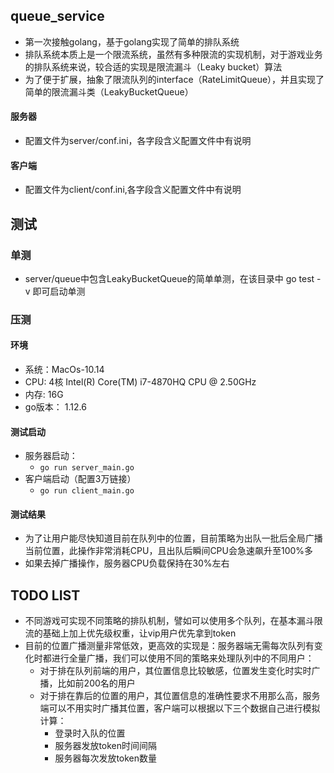 ## queue_service
  - 第一次接触golang，基于golang实现了简单的排队系统
  - 排队系统本质上是一个限流系统，虽然有多种限流的实现机制，对于游戏业务的排队系统来说，较合适的实现是限流漏斗（Leaky bucket）算法
  - 为了便于扩展，抽象了限流队列的interface（RateLimitQueue），并且实现了简单的限流漏斗类（LeakyBucketQueue）
#### 服务器
  - 配置文件为server/conf.ini，各字段含义配置文件中有说明
#### 客户端
  - 配置文件为client/conf.ini,各字段含义配置文件中有说明


## 测试
### 单测
  - server/queue中包含LeakyBucketQueue的简单单测，在该目录中 go test -v 即可启动单测
  
### 压测
#### 环境
- 系统：MacOs-10.14 
- CPU: 4核 Intel(R) Core(TM) i7-4870HQ CPU @ 2.50GHz
- 内存: 16G
- go版本： 1.12.6

#### 测试启动
- 服务器启动：
    - `go run server_main.go`
- 客户端启动（配置3万链接）
    - `go run client_main.go`

#### 测试结果
- 为了让用户能尽快知道目前在队列中的位置，目前策略为出队一批后全局广播当前位置，此操作非常消耗CPU，且出队后瞬间CPU会急速飙升至100%多
- 如果去掉广播操作，服务器CPU负载保持在30%左右


## TODO LIST
- 不同游戏可实现不同策略的排队机制，譬如可以使用多个队列，在基本漏斗限流的基础上加上优先级权重，让vip用户优先拿到token
- 目前的位置广播测量非常低效，更高效的实现是：服务器端无需每次队列有变化时都进行全量广播，我们可以使用不同的策略来处理队列中的不同用户：
  - 对于排在队列前端的用户，其位置信息比较敏感，位置发生变化时实时广播，比如前200名的用户
  - 对于排在靠后的位置的用户，其位置信息的准确性要求不用那么高，服务端可以不用实时广播其位置，客户端可以根据以下三个数据自己进行模拟计算：
    - 登录时入队的位置
    - 服务器发放token时间间隔
    - 服务器每次发放token数量
  
